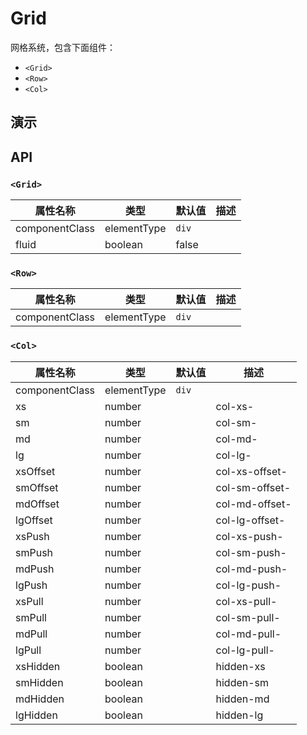 # Grid [<i class="icon icon-edit2" ></i>](https://github.com/rsuite/rsuite.github.io/blob/master/src/components/grid/index.md)
网格系统，包含下面组件：
* `<Grid>`
* `<Row>`
* `<Col>`

## 演示

<!--{demo}-->

## API

### `<Grid>`

属性名称           | 类型          | 默认值   | 描述
-------------- | ----------- | ----- | --
componentClass | elementType | `div` |
fluid          | boolean     | false |

### `<Row>`

属性名称           | 类型          | 默认值   | 描述
-------------- | ----------- | ----- | --
componentClass | elementType | `div` |

### `<Col>`

属性名称           | 类型                                  | 默认值   | 描述
-------------- | -------------- | ----- | --------------
componentClass | elementType    | `div` |
xs             | number |       | col-xs-
sm             | number |       | col-sm-
md             | number |       | col-md-
lg             | number |       | col-lg-
xsOffset       | number |       | col-xs-offset-
smOffset       | number |       | col-sm-offset-
mdOffset       | number |       | col-md-offset-
lgOffset       | number |       | col-lg-offset-
xsPush         | number |       | col-xs-push-
smPush         | number |       | col-sm-push-
mdPush         | number |       | col-md-push-
lgPush         | number |       | col-lg-push-
xsPull         | number |       | col-xs-pull-
smPull         | number |       | col-sm-pull-
mdPull         | number |       | col-md-pull-
lgPull         | number |       | col-lg-pull-
xsHidden       | boolean|       | hidden-xs
smHidden       | boolean|       | hidden-sm
mdHidden       | boolean|       | hidden-md
lgHidden       | boolean|       | hidden-lg
